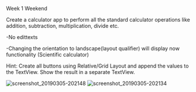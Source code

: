 Week 1 Weekend

Create a calculator app to perform all the standard calculator operations like addition, subtraction, multiplication, divide etc.

-No edittexts

-Changing the orientation to landscape(layout qualifier) will display now functionality (Scientific calculator)

Hint: Create all buttons using Relative/Grid Layout and append the values to the TextView. Show the result in a separate TextView.

![screenshot_20190305-202148](https://user-images.githubusercontent.com/32153064/53849173-faf36980-3f84-11e9-9810-a4408f04308a.png)
![screenshot_20190305-202134](https://user-images.githubusercontent.com/32153064/53849181-fdee5a00-3f84-11e9-9b11-511b1c738616.png)
